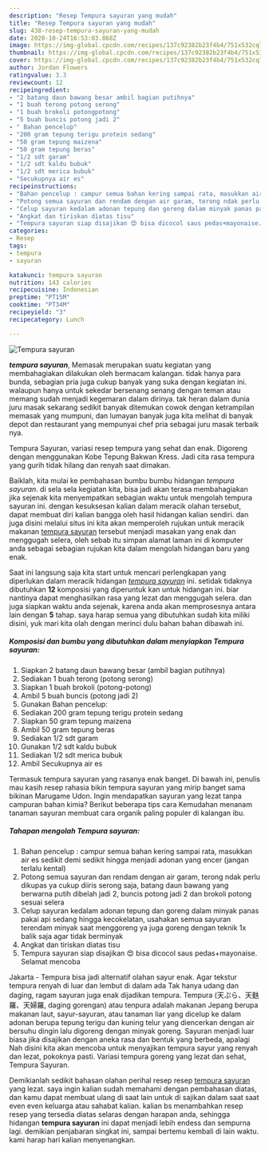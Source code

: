```yaml
---
description: "Resep Tempura sayuran yang mudah"
title: "Resep Tempura sayuran yang mudah"
slug: 438-resep-tempura-sayuran-yang-mudah
date: 2020-10-24T16:53:03.868Z
image: https://img-global.cpcdn.com/recipes/137c92382b23f4b4/751x532cq70/tempura-sayuran-foto-resep-utama.jpg
thumbnail: https://img-global.cpcdn.com/recipes/137c92382b23f4b4/751x532cq70/tempura-sayuran-foto-resep-utama.jpg
cover: https://img-global.cpcdn.com/recipes/137c92382b23f4b4/751x532cq70/tempura-sayuran-foto-resep-utama.jpg
author: Jordan Flowers
ratingvalue: 3.3
reviewcount: 12
recipeingredient:
- "2 batang daun bawang besar ambil bagian putihnya"
- "1 buah terong potong serong"
- "1 buah brokoli potongpotong"
- "5 buah buncis potong jadi 2"
- " Bahan pencelup"
- "200 gram tepung terigu protein sedang"
- "50 gram tepung maizena"
- "50 gram tepung beras"
- "1/2 sdt garam"
- "1/2 sdt kaldu bubuk"
- "1/2 sdt merica bubuk"
- "Secukupnya air es"
recipeinstructions:
- "Bahan pencelup : campur semua bahan kering sampai rata, masukkan air es sedikit demi sedikit hingga menjadi adonan yang encer (jangan terlalu kental)"
- "Potong semua sayuran dan rendam dengan air garam, terong ndak perlu dikupas ya cukup diiris serong saja, batang daun bawang yang berwarna putih dibelah jadi 2, buncis potong jadi 2 dan brokoli potong sesuai selera"
- "Celup sayuran kedalam adonan tepung dan goreng dalam minyak panas pakai api sedang hingga kecokelatan, usahakan semua sayuran terendam minyak saat menggoreng ya juga goreng dengan teknik 1x balik saja agar tidak berminyak"
- "Angkat dan tiriskan diatas tisu"
- "Tempura sayuran siap disajikan 😍 bisa dicocol saus pedas+mayonaise. Selamat mencoba"
categories:
- Resep
tags:
- tempura
- sayuran

katakunci: tempura sayuran 
nutrition: 143 calories
recipecuisine: Indonesian
preptime: "PT15M"
cooktime: "PT34M"
recipeyield: "3"
recipecategory: Lunch

---
```



![Tempura sayuran](https://img-global.cpcdn.com/recipes/137c92382b23f4b4/751x532cq70/tempura-sayuran-foto-resep-utama.jpg)

<b><i>tempura sayuran</i></b>, Memasak merupakan suatu kegiatan yang membahagiakan dilakukan oleh bermacam kalangan. tidak hanya para bunda, sebagian pria juga cukup banyak yang suka dengan kegiatan ini. walaupun hanya untuk sekedar bersenang senang dengan teman atau memang sudah menjadi kegemaran dalam dirinya. tak heran dalam dunia juru masak sekarang sedikit banyak ditemukan cowok dengan ketrampilan memasak yang mumpuni, dan lumayan banyak juga kita melihat di banyak depot dan restaurant yang mempunyai chef pria sebagai juru masak terbaik nya.

Tempura Sayuran, variasi resep tempura yang sehat dan enak. Digoreng dengan menggunakan Kobe Tepung Bakwan Kress. Jadi cita rasa tempura yang gurih tidak hilang dan renyah saat dimakan.

Baiklah, kita mulai ke pembahasan bumbu bumbu hidangan <i>tempura sayuran</i>. di sela sela kegiatan kita, bisa jadi akan terasa membahagiakan jika sejenak kita menyempatkan sebagian waktu untuk mengolah tempura sayuran ini. dengan kesuksesan kalian dalam meracik olahan tersebut, dapat membuat diri kalian bangga oleh hasil hidangan kalian sendiri. dan juga disini melalui situs ini kita akan memperoleh rujukan untuk meracik makanan <u>tempura sayuran</u> tersebut menjadi masakan yang enak dan menggugah selera, oleh sebab itu simpan alamat laman ini di komputer anda sebagai sebagian rujukan kita dalam mengolah hidangan baru yang enak.


Saat ini langsung saja kita start untuk mencari perlengkapan yang diperlukan dalam meracik hidangan <u><i>tempura sayuran</i></u> ini. setidak tidaknya dibutuhkan <b>12</b> komposisi yang diperuntuk kan untuk hidangan ini. biar nantinya dapat menghasilkan rasa yang lezat dan menggugah selera. dan juga siapkan waktu anda sejenak, karena anda akan memprosesnya antara lain dengan <b>5</b> tahap. saya harap semua yang dibutuhkan sudah kita miliki disini, yuk mari kita olah dengan merinci dulu bahan bahan dibawah ini.

<!--inarticleads1-->

##### Komposisi dan bumbu yang dibutuhkan dalam menyiapkan Tempura sayuran:

1. Siapkan 2 batang daun bawang besar (ambil bagian putihnya)
1. Sediakan 1 buah terong (potong serong)
1. Siapkan 1 buah brokoli (potong-potong)
1. Ambil 5 buah buncis (potong jadi 2)
1. Gunakan  Bahan pencelup:
1. Sediakan 200 gram tepung terigu protein sedang
1. Siapkan 50 gram tepung maizena
1. Ambil 50 gram tepung beras
1. Sediakan 1/2 sdt garam
1. Gunakan 1/2 sdt kaldu bubuk
1. Sediakan 1/2 sdt merica bubuk
1. Ambil Secukupnya air es


Termasuk tempura sayuran yang rasanya enak banget. Di bawah ini, penulis mau kasih resep rahasia bikin tempura sayuran yang mirip banget sama bikinan Marugame Udon. Ingin mendapatkan sayuran yang lezat tanpa campuran bahan kimia? Berikut beberapa tips cara Kemudahan menanam tanaman sayuran membuat cara organik paling populer di kalangan ibu. 

<!--inarticleads2-->

##### Tahapan mengolah Tempura sayuran:

1. Bahan pencelup : campur semua bahan kering sampai rata, masukkan air es sedikit demi sedikit hingga menjadi adonan yang encer (jangan terlalu kental)
1. Potong semua sayuran dan rendam dengan air garam, terong ndak perlu dikupas ya cukup diiris serong saja, batang daun bawang yang berwarna putih dibelah jadi 2, buncis potong jadi 2 dan brokoli potong sesuai selera
1. Celup sayuran kedalam adonan tepung dan goreng dalam minyak panas pakai api sedang hingga kecokelatan, usahakan semua sayuran terendam minyak saat menggoreng ya juga goreng dengan teknik 1x balik saja agar tidak berminyak
1. Angkat dan tiriskan diatas tisu
1. Tempura sayuran siap disajikan 😍 bisa dicocol saus pedas+mayonaise. Selamat mencoba


Jakarta - Tempura bisa jadi alternatif olahan sayur enak. Agar tekstur tempura renyah di luar dan lembut di dalam ada Tak hanya udang dan daging, ragam sayuran juga enak dijadikan tempura. Tempura (天ぷら、天麩羅、天婦羅, daging gorengan) atau tenpura adalah makanan Jepang berupa makanan laut, sayur-sayuran, atau tanaman liar yang dicelup ke dalam adonan berupa tepung terigu dan kuning telur yang diencerkan dengan air bersuhu dingin lalu digoreng dengan minyak goreng. Sayuran menjadi luar biasa jika disajikan dengan aneka rasa dan bentuk yang berbeda, apalagi Nah disini kita akan mencoba untuk menyajikan tempura sayur yang renyah dan lezat, pokoknya pasti. Variasi tempura goreng yang lezat dan sehat, Tempura Sayuran. 

Demikianlah sedikit bahasan olahan perihal resep resep <u>tempura sayuran</u> yang lezat. saya ingin kalian sudah memahami dengan pembahasan diatas, dan kamu dapat membuat ulang di saat lain untuk di sajikan dalam saat saat even even keluarga atau sahabat kalian. kalian bs menambahkan resep resep yang tersedia diatas selaras dengan harapan anda, sehingga hidangan <b>tempura sayuran</b> ini dapat menjadi lebih endess dan sempurna lagi. demikian penjabaran singkat ini, sampai bertemu kembali di lain waktu. kami harap hari kalian menyenangkan.
